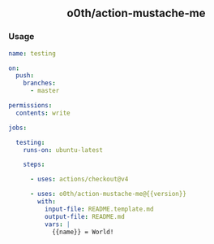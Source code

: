 <h2 align="center">
o0th/action-mustache-me
</h2>

### Usage

```yaml
name: testing

on:
  push:
    branches:
      - master 

permissions:
  contents: write

jobs:

  testing:
    runs-on: ubuntu-latest

    steps:

      - uses: actions/checkout@v4

      - uses: o0th/action-mustache-me@{{version}}
        with:
          input-file: README.template.md
          output-file: README.md
          vars: |
            {{name}} = World!
```
